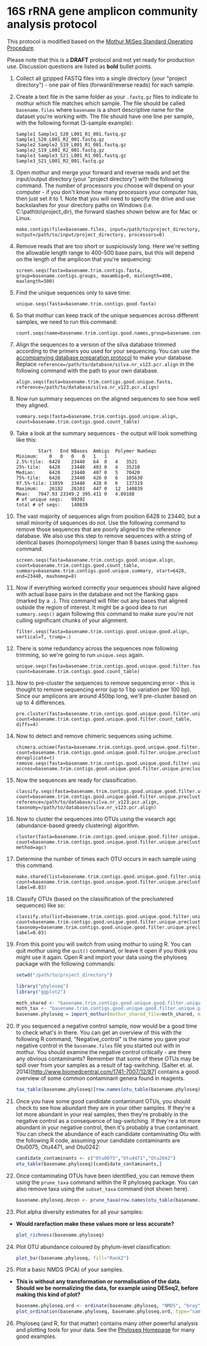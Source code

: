 # 16S rRNA gene amplicon community analysis protocol

This protocol is modified based on the [Mothur MiSeq Standard Operating Procedure](https://www.mothur.org/wiki/MiSeq_SOP).

Please note that this is a __DRAFT__ protocol and not yet ready for production use. Discussion questions are listed as __bold__ bullet points.

1. Collect all gzipped FASTQ files into a single directory (your "project directory") - one pair of files (forward/reverse reads) for each sample.
2. Create a text file in the same folder as your `.fastq.gz` files to indicate to mothur which file matches which sample. The file should be called `basename.files` where `basename` is a short descriptive name for the dataset you're working with. The file should have one line per sample, with the following format (3-sample example):

    ```
    Sample1 Sample1_S20_L001_R1_001.fastq.gz    Sample1_S20_L001_R2_001.fastq.gz
    Sample2 Sample2_S19_L001_R1_001.fastq.gz    Sample2_S19_L001_R2_001.fastq.gz
    Sample3 Sample3_S21_L001_R1_001.fastq.gz    Sample3_S21_L001_R2_001.fastq.gz
    ```

3. Open mothur and merge your forward and reverse reads and set the input/output directory (your "project directory") with the following command. The number of processors you choose will depend on your computer - if you don't know how many processors your computer has, then just set it to 1. Note that you will need to specify the drive and use backslashes for your directory paths on Windows (i.e. C:\path\to\project_dir), the forward slashes shown below are for Mac or Linux.

    ```
    make.contigs(file=basename.files, input=/path/to/project_directory, output=/path/to/input/project_directory, processors=8)
    ```

4. Remove reads that are too short or suspiciously long. Here we're setting the allowable length range to 400-500 base pairs, but this will depend on the length of the amplicon that you're sequencing:

    ```
    screen.seqs(fasta=basename.trim.contigs.fasta, group=basename.contigs.groups, maxambig=0, minlength=400, maxlength=500)
    ```

5. Find the unique sequences only to save time:

    ```
    unique.seqs(fasta=basename.trim.contigs.good.fasta)
    ```

6. So that mothur can keep track of the unique sequences across different samples, we need to run this command:

    ```
    count.seqs(name=basename.trim.contigs.good.names,group=basename.contigs.good.groups)
    ```

7. Align the sequences to a version of the silva database trimmed according to the primers you used for your sequencing. You can use the [accompanying database preparation protocol](https://github.com/ianpgm/AU_microbio_16S_protocol/blob/master/mothur_db_protocol_V1.md) to make your database. Replace `reference=/path/to/database/silva.nr_v123.pcr.align` in the following command with the path to your own database.

    ```
    align.seqs(fasta=basename.trim.contigs.good.unique.fasta, reference=/path/to/database/silva.nr_v123.pcr.align)
    ```

8. Now run summary sequences on the aligned sequences to see how well they aligned.

    ```
    summary.seqs(fasta=basename.trim.contigs.good.unique.align, count=basename.trim.contigs.good.count_table)
    ```

9. Take a look at the summary sequences - the output will look something like this:
    
    ```
            Start   End NBases  Ambigs  Polymer NumSeqs
    Minimum:    0   0   0   0   1   1
    2.5%-tile:  6428    23440   64  0   4   3521
    25%-tile:   6428    23440   403 0   4   35210
    Median:     6428    23440   407 0   5   70420
    75%-tile:   6428    23440   426 0   6   105630
    97.5%-tile: 13859   23440   428 0   6   137319
    Maximum:    26102   26103   447 0   12  140839
    Mean:   7047.93 23349.2 395.411 0   4.89188
    # of unique seqs:   99392
    total # of seqs:    140839
    ```

10. The vast majority of sequences align from position 6428 to 23440, but a small minority of sequences do not. Use the following command to remove those sequences that are poorly aligned to the reference database. We also use this step to remove sequences with a string of identical bases (homopolymers) longer than 8 bases using the `maxhomop` command.

    ```
    screen.seqs(fasta=basename.trim.contigs.good.unique.align, count=basename.trim.contigs.good.count_table, summary=basename.trim.contigs.good.unique.summary, start=6428, end=23440, maxhomop=8)
    ```

11. Now if everything worked correctly your sequences should have aligned with actual base pairs in the database and not the flanking gaps (marked by a `.`). This command will filter out any bases that aligned outside the region of interest. It might be a good idea to run `summary.seqs()` again following this command to make sure you're not culling significant chunks of your alignment.  

    ```
    filter.seqs(fasta=basename.trim.contigs.good.unique.good.align, vertical=T, trump=.)
    ```

12. There is some redundancy across the sequences now following trimming, so we're going to run `unique.seqs` again.

    ```
    unique.seqs(fasta=basename.trim.contigs.good.unique.good.filter.fasta, count=basename.trim.contigs.good.count_table)
    ```

13. Now to pre-cluster the sequences to remove sequencing error - this is thought to remove sequencing error (up to 1 bp variation per 100 bp). Since our amplicons are around 450bp long, we'll pre-cluster based on up to 4 differences.

    ```
    pre.cluster(fasta=basename.trim.contigs.good.unique.good.filter.unique.fasta, count=basename.trim.contigs.good.unique.good.filter.count_table, diffs=4)
    ```

14. Now to detect and remove chimeric sequences using uchime.

    ```
    chimera.uchime(fasta=basename.trim.contigs.good.unique.good.filter.unique.precluster.fasta, count=basename.trim.contigs.good.unique.good.filter.unique.precluster.count_table, dereplicate=t)
    remove.seqs(fasta=basename.trim.contigs.good.unique.good.filter.unique.precluster.fasta, accnos=basename.trim.contigs.good.unique.good.filter.unique.precluster.denovo.uchime.accnos)
    ```

15. Now the sequences are ready for classification.
    
    ```
    classify.seqs(fasta=basename.trim.contigs.good.unique.good.filter.unique.precluster.pick.fasta, count=basename.trim.contigs.good.unique.good.filter.unique.precluster.denovo.uchime.pick.count_table, reference=/path/to/database/silva.nr_v123.pcr.align, taxonomy=/path/to/database/silva.nr_v123.pcr.align)
    ```

16. Now to cluster the sequences into OTUs using the vsearch agc (abundance-based greedy clustering) algorithm.

    ```
    cluster(fasta=basename.trim.contigs.good.unique.good.filter.unique.precluster.pick.fasta, count=basename.trim.contigs.good.unique.good.filter.unique.precluster.count_table, method=agc)
    ```

17. Determine the number of times each OTU occurs in each sample using this command.

    ```
    make.shared(list=basename.trim.contigs.good.unique.good.filter.unique.precluster.pick.agc.unique_list.list, count=basename.trim.contigs.good.unique.good.filter.unique.precluster.denovo.uchime.pick.count_table, label=0.03)
    ```

18. Classify OTUs (based on the classification of the preclustered sequences) like so:

    ```
    classify.otu(list=basename.trim.contigs.good.unique.good.filter.unique.precluster.pick.agc.unique_list.list, count=basename.trim.contigs.good.unique.good.filter.unique.precluster.denovo.uchime.pick.count_table, taxonomy=basename.trim.contigs.good.unique.good.filter.unique.precluster.pick.pcr.wang.taxonomy, label=0.03)
    ```

19. From this point you will switch from using mothur to using R. You can quit mothur using the `quit()` command, or leave it open if you think you might use it again. Open R and import your data using the phyloseq package with the following commands:

    ```R
    setwd("/path/to/project_directory")

    library("phyloseq")
    library("ggplot2")

    moth_shared <- "basename.trim.contigs.good.unique.good.filter.unique.precluster.pick.agc.unique_list.shared"
    moth_tax <- "basename.trim.contigs.good.unique.good.filter.unique.precluster.pick.agc.unique_list.0.03.cons.taxonomy"
    basename.phyloseq = import_mothur(mothur_shared_file=moth_shared, mothur_constaxonomy_file=moth_tax)
    ```

20. If you sequenced a negative control sample, now would be a good time to check what's in there. You can get an overview of this with the following R command, "Negative_control" is the name you gave your negative control in the `basename.files` file you started out with in mothur. You should examine the negative control critically - are there any obvious contaminants? Remember that some of these OTUs may be spill over from your samples as a result of tag-switching. (Salter et. al. 2014)[http://www.biomedcentral.com/1741-7007/12/87] contains a good overview of some common contaminant genera found in reagents. 

    ```R
    tax_table(basename.phyloseq)[row.names(otu_table(basename.phyloseq)[otu_table(basename.phyloseq)[,"Negative_control"] > 0,]),]
    ```

21. Once you have some good candidate contaminant OTUs, you should check to see how abundant they are in your other samples. If they're a lot more abundant in your real samples, then they're probably in the negative control as a consequence of tag-switching. If they're a lot more abundant in your negative control, then it's probably a true contaminant. You can check the abundance of each candidate contaminating Otu with the following R code, assuming your candidate contaminants are Otu0075, Otu4471, and Otu0242:

    ```R
    candidate_contaminants <- c("Otu0075","Otu4471","Otu2042")
    otu_table(basename.phyloseq)[candidate_contaminants,]
    ```

22. Once contaminating OTUs have been identified, you can remove them using the `prune_taxa` command within the R phyloseq package. You can also remove taxa using the `subset_taxa` command (not shown here).

    ```R
    basename.phyloseq.decon <- prune_taxa(row.names(otu_table(basename.phyloseq)) %in% candidate_contaminants == FALSE,basename.phyloseq)
    ```

23. Plot alpha diversity estimates for all your samples:
  * __Would rarefaction make these values more or less accurate?__
    
    ```R
    plot_richness(basename.phyloseq)
    ```

24. Plot OTU abundance coloured by phylum-level classification:
    
    ```R
    plot_bar(basename.phyloseq, fill="Rank2")
    ```

25. Plot a basic NMDS (PCA) of your samples.
  * __This is without any transformation or normalisation of the data. Should we be normalizing the data, for example using DESeq2, before making this kind of plot?__

    ```R
    basename.phyloseq.ord <- ordinate(basename.phyloseq, "NMDS", "bray")
    plot_ordination(basename.phyloseq, basename.phyloseq.ord, type="sample")
    ```

26. Phyloseq (and R, for that matter) contains many other powerful analysis and plotting tools for your data. See the [Phyloseq Homepage](https://joey711.github.io/phyloseq/index.html) for many good examples.
